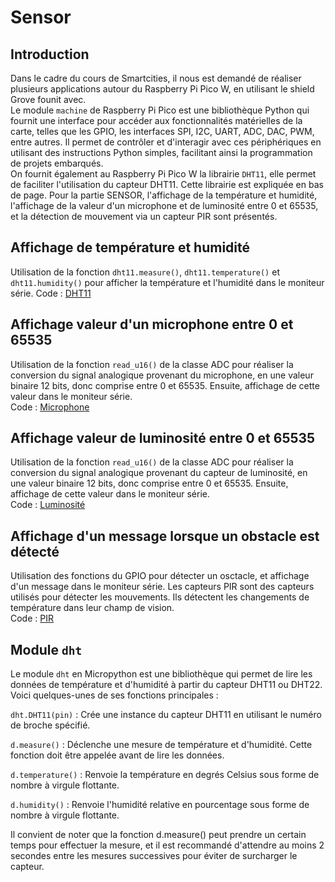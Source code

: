 # Sensor

## Introduction
Dans le cadre du cours de Smartcities, il nous est demandé de réaliser plusieurs applications autour du Raspberry Pi Pico W, en utilisant le shield Grove founit avec.<BR>
Le module `machine` de Raspberry Pi Pico est une bibliothèque Python qui fournit une interface pour accéder aux fonctionnalités matérielles de la carte, telles que les GPIO, les interfaces SPI, I2C, UART, ADC, DAC, PWM, entre autres. Il permet de contrôler et d'interagir avec ces périphériques en utilisant des instructions Python simples, facilitant ainsi la programmation de projets embarqués. <BR> On fournit également au Raspberry Pi Pico W la librairie `DHT11`, elle permet de faciliter l'utilisation du capteur DHT11. Cette librairie est expliquée en bas de page.
Pour la partie SENSOR, l'affichage de la température et humidité, l'affichage de la valeur d'un microphone et de luminosité entre 0 et 65535, et la détection de mouvement via un capteur PIR sont présentés. 
  
## Affichage de température et humidité
Utilisation de la fonction `dht11.measure()`, `dht11.temperature()` et `dht11.humidity()` pour afficher la température et l'humidité dans le moniteur série.
Code : [DHT11](https://github.com/hepl-leclercq/smartcities/blob/25dd11630cc4ba6d2fc0b74e16389c21efe1a084/Sensor/DHT11.py)

## Affichage valeur d'un microphone entre 0 et 65535
Utilisation de la fonction `read_u16()` de la classe ADC pour réaliser la conversion du signal analogique provenant du microphone, en une valeur binaire 12 bits, donc comprise entre 0 et 65535. Ensuite, affichage de cette valeur dans le moniteur série.<BR>
Code : [Microphone](https://github.com/hepl-leclercq/smartcities/blob/d682f84a1e919442229988c2709c72d33f14307a/Sensor/Microphone.py)


## Affichage valeur de luminosité entre 0 et 65535
Utilisation de la fonction `read_u16()` de la classe ADC pour réaliser la conversion du signal analogique provenant du capteur de luminosité, en une valeur binaire 12 bits, donc comprise entre 0 et 65535. Ensuite, affichage de cette valeur dans le moniteur série.<BR>
Code : [Luminosité](https://github.com/hepl-leclercq/smartcities/blob/1d4312304688b8958dbeec5996d4708257e0106e/Sensor/Microphone.py)

## Affichage d'un message lorsque un obstacle est détecté
Utilisation des fonctions du GPIO pour détecter un osctacle, et affichage d'un message dans le moniteur série.
Les capteurs PIR sont des capteurs utilisés pour détecter les mouvements. Ils détectent les changements de température dans leur champ de vision.<BR>
Code : [PIR](https://github.com/hepl-leclercq/smartcities/blob/86b89f94d8a6c2390578bca4f81dcb9ef8a69d90/Sensor/PIR.py)


## Module `dht`
Le module `dht` en Micropython est une bibliothèque qui permet de lire les données de température et d'humidité à partir du capteur DHT11 ou DHT22. Voici quelques-unes de ses fonctions principales :

`dht.DHT11(pin)` : Crée une instance du capteur DHT11 en utilisant le numéro de broche spécifié. 

`d.measure()` : Déclenche une mesure de température et d'humidité. Cette fonction doit être appelée avant de lire les données.

`d.temperature()` : Renvoie la température en degrés Celsius sous forme de nombre à virgule flottante.

`d.humidity()` : Renvoie l'humidité relative en pourcentage sous forme de nombre à virgule flottante. 

Il convient de noter que la fonction d.measure() peut prendre un certain temps pour effectuer la mesure, et il est recommandé d'attendre au moins 2 secondes entre les mesures successives pour éviter de surcharger le capteur.
